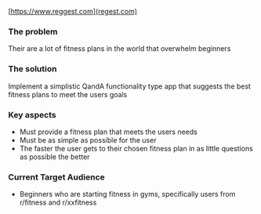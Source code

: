 [https://www.reggest.com](regest.com)

### The problem
Their are a lot of fitness plans in the world that overwhelm beginners

### The solution
Implement a simplistic QandA functionality type app that suggests the best fitness plans to meet the users goals

### Key aspects
- Must provide a fitness plan that meets the users needs
- Must be as simple as possible for the user
- The faster the user gets to their chosen fitness plan in as little questions as possible the better

### Current Target Audience
- Beginners who are starting fitness in gyms, specifically users from r/fitness and r/xxfitness
